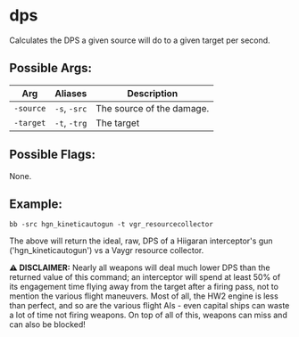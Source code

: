 # dps

Calculates the DPS a given source will do to a given target per second. 

## Possible Args:

| Arg      | Aliases | Description                                    |
|----------|---------|------------------------------------------------|
| `-source`   | `-s`, `-src` | The source of the damage. |
| `-target` | `-t`, `-trg` | The target

## Possible Flags:

None.

## Example:

```
bb -src hgn_kineticautogun -t vgr_resourcecollector
```

The above will return the ideal, raw, DPS of a Hiigaran interceptor's gun ('hgn_kineticautogun') vs a Vaygr resource collector.

**⚠️ DISCLAIMER:** Nearly all weapons will deal much lower DPS than the returned value of this command; an interceptor will spend at least 50% of its engagement time flying away from the target after a firing pass, not to mention the various flight maneuvers. Most of all, the HW2 engine is less than perfect, and so are the various flight AIs - even capital ships can waste a lot of time not firing weapons. On top of all of this, weapons can miss and can also be blocked!